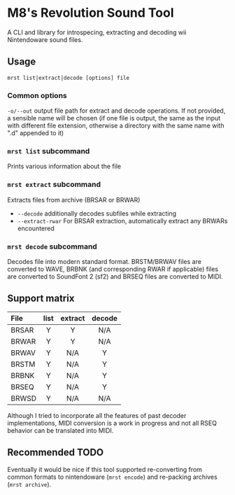 # M8's Revolution Sound Tool
A CLI and library for introspecing, extracting and decoding wii Nintendoware sound files.

## Usage
`mrst list|extract|decode [options] file`

### Common options
`-o/--out` output file path for extract and decode operations. If not provided, a sensible name will be chosen (if one file is output, the same as the input with different file extension, otherwise a directory with the same name with ".d" appended to it)

### `mrst list` subcommand
Prints various information about the file

### `mrst extract` subcommand
Extracts files from archive (BRSAR or BRWAR)

- `--decode` additionally decodes subfiles while extracting
- `--extract-rwar` For BRSAR extraction, automatically extract any BRWARs encountered

### `mrst decode` subcommand
Decodes file into modern standard format. BRSTM/BRWAV files are converted to WAVE, BRBNK (and corresponding RWAR if applicable) files are converted to SoundFont 2 (sf2) and BRSEQ files are converted to MIDI.

## Support matrix
| File   | list | extract | decode |
| :---   | :--: | :-----: | :----: |
| BRSAR  | Y    | Y       | N/A    |
| BRWAR  | Y    | Y       | N/A    |
| BRWAV  | Y    | N/A     | Y      |
| BRSTM  | Y    | N/A     | Y      |
| BRBNK  | Y    | N/A     | Y      |
| BRSEQ  | Y    | N/A     | Y      |
| BRWSD  | Y    | N/A     | N/A    |

Although I tried to incorporate all the features of past decoder implementations, MIDI conversion is a work in progress and not all RSEQ behavior can be translated into MIDI.

## Recommended TODO
Eventually it would be nice if this tool supported re-converting from common formats to nintendoware (`mrst encode`) and re-packing archives (`mrst archive`).